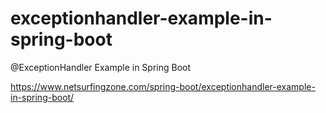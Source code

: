 # exceptionhandler-example-in-spring-boot
@ExceptionHandler Example in Spring Boot

https://www.netsurfingzone.com/spring-boot/exceptionhandler-example-in-spring-boot/
